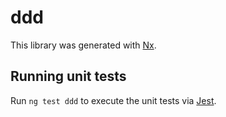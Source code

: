# ddd

This library was generated with [Nx](https://nx.dev).

## Running unit tests

Run `ng test ddd` to execute the unit tests via [Jest](https://jestjs.io).
